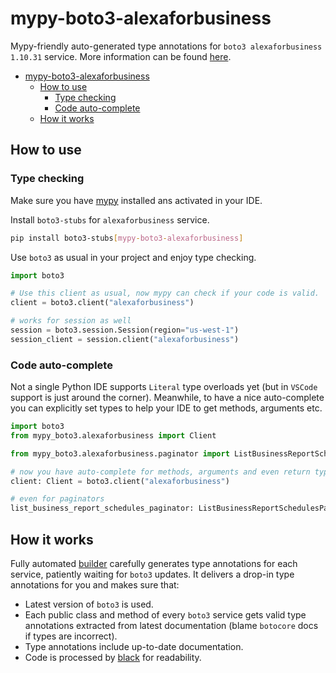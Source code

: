 # mypy-boto3-alexaforbusiness

Mypy-friendly auto-generated type annotations for `boto3 alexaforbusiness 1.10.31` service.
More information can be found [here](https://github.com/vemel/mypy_boto3).

- [mypy-boto3-alexaforbusiness](#mypy-boto3-alexaforbusiness)
  - [How to use](#how-to-use)
    - [Type checking](#type-checking)
    - [Code auto-complete](#code-auto-complete)
  - [How it works](#how-it-works)

## How to use

### Type checking

Make sure you have [mypy](https://github.com/python/mypy) installed ans activated in your IDE.

Install `boto3-stubs` for `alexaforbusiness` service.

```bash
pip install boto3-stubs[mypy-boto3-alexaforbusiness]
```

Use `boto3` as usual in your project and enjoy type checking.

```python
import boto3

# Use this client as usual, now mypy can check if your code is valid.
client = boto3.client("alexaforbusiness")

# works for session as well
session = boto3.session.Session(region="us-west-1")
session_client = session.client("alexaforbusiness")

```

### Code auto-complete

Not a single Python IDE supports `Literal` type overloads yet (but in `VSCode` support is just around the corner).
Meanwhile, to have a nice auto-complete you can explicitly set types to help your IDE to get methods, arguments etc.

```python
import boto3
from mypy_boto3.alexaforbusiness import Client

from mypy_boto3.alexaforbusiness.paginator import ListBusinessReportSchedulesPaginator

# now you have auto-complete for methods, arguments and even return types
client: Client = boto3.client("alexaforbusiness")

# even for paginators
list_business_report_schedules_paginator: ListBusinessReportSchedulesPaginator = client.get_paginator("list_business_report_schedules")
```

## How it works

Fully automated [builder](https://github.com/vemel/mypy_boto3) carefully generates
type annotations for each service, patiently waiting for `boto3` updates. It delivers
a drop-in type annotations for you and makes sure that:

- Latest version of `boto3` is used.
- Each public class and method of every `boto3` service gets valid type annotations
  extracted from latest documentation (blame `botocore` docs if types are incorrect).
- Type annotations include up-to-date documentation.
- Code is processed by [black](https://github.com/psf/black) for readability.